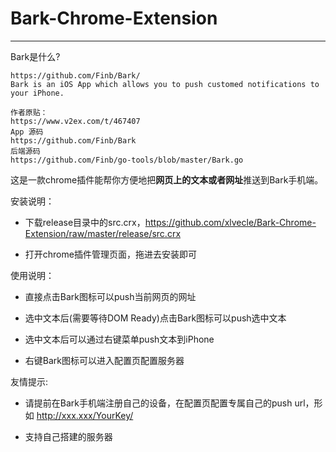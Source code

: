 # Bark-Chrome-Extension

---


Bark是什么?

```
https://github.com/Finb/Bark/
Bark is an iOS App which allows you to push customed notifications to your iPhone.

作者原贴：
https://www.v2ex.com/t/467407
App 源码 
https://github.com/Finb/Bark 
后端源码 
https://github.com/Finb/go-tools/blob/master/Bark.go
```

这是一款chrome插件能帮你方便地把**网页上的文本或者网址**推送到Bark手机端。

安装说明：

+ 下载release目录中的src.crx，https://github.com/xlvecle/Bark-Chrome-Extension/raw/master/release/src.crx

+ 打开chrome插件管理页面，拖进去安装即可

使用说明：

+ 直接点击Bark图标可以push当前网页的网址

+ 选中文本后(需要等待DOM Ready)点击Bark图标可以push选中文本

+ 选中文本后可以通过右键菜单push文本到iPhone

+ 右键Bark图标可以进入配置页配置服务器

友情提示:

+ 请提前在Bark手机端注册自己的设备，在配置页配置专属自己的push url，形如 http://xxx.xxx/YourKey/

+ 支持自己搭建的服务器

